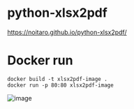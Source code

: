 # python-xlsx2pdf
https://noitaro.github.io/python-xlsx2pdf/

# Docker run
```
docker build -t xlsx2pdf-image .
docker run -p 80:80 xlsx2pdf-image
```
![image](https://github.com/noitaro/python-xlsx2pdf/assets/52857466/0fdfe9eb-f309-40ec-82e4-51645657d5d3)
